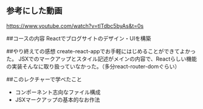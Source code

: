 ## 参考にした動画
https://www.youtube.com/watch?v=tlTdbc5byAs&t=0s

##コースの内容
Reactでブログサイトのデザイン・UIを構築


##やり終えての感想
create-react-appでお手軽にはじめることができてよかった。
JSXでのマークアップとスタイル記述がメインの内容で、Reactらしい機能の実装そんなに取り扱っていなかった。（多分react-router-domぐらい）

##このレクチャーで学べたこと
- コンポーネント志向なファイル構成
- JSXマークアップの基本的なお作法
